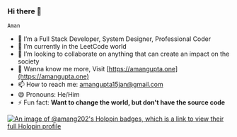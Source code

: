 ### Hi there 👋

```
Aman
```

- 🔭 I’m a Full Stack Developer, System Designer, Professional Coder
- 🌱 I’m currently in the LeetCode world
- 👯 I’m looking to collaborate on anything that can create an impact on the society
- 💬 Wanna know me more, Visit [https://amangupta.one](https://amangupta.one)
- 📫 How to reach me: [amangupta15jan@gmail.com](mail://amangupta15jan@gmail.com)
- 😄 Pronouns: He/Him
- ⚡ Fun fact: **Want to change the world, but don't have the source code**

[![An image of @amang202's Holopin badges, which is a link to view their full Holopin profile](https://holopin.me/amang202)](https://holopin.io/@amang202)

<!--
**aman-g202/aman-g202** is a ✨ _special_ ✨ repository because its `README.md` (this file) appears on your GitHub profile.

Here are some ideas to get you started:

- 🔭 I’m currently working on ...
- 🌱 I’m currently learning ...
- 👯 I’m looking to collaborate on ...
- 🤔 I’m looking for help with ...
- 💬 Ask me about ...
- 📫 How to reach me: ...
- 😄 Pronouns: ...
- ⚡ Fun fact: ...
-->
